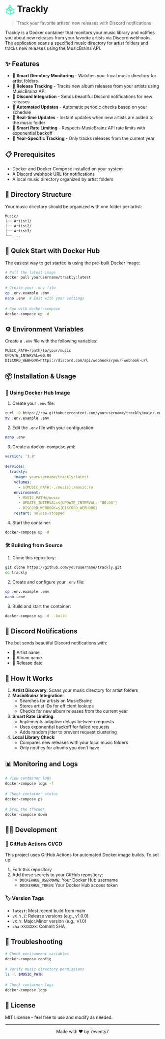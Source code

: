 # <img src="icons/trackly.png" alt="Trackly Logo" width="32" height="32" style="vertical-align: middle"> Trackly

> Track your favorite artists' new releases with Discord notifications

Trackly is a Docker container that monitors your music library and notifies you about new releases from your favorite artists via Discord webhooks. The application scans a specified music directory for artist folders and tracks new releases using the MusicBrainz API.

## ✨ Features

- 📁 **Smart Directory Monitoring** - Watches your local music directory for artist folders
- 🎵 **Release Tracking** - Tracks new album releases from your artists using MusicBrainz API
- 🔔 **Discord Integration** - Sends beautiful Discord notifications for new releases
- 🤖 **Automated Updates** - Automatic periodic checks based on your schedule
- 🔄 **Real-time Updates** - Instant updates when new artists are added to the music folder
- 🚦 **Smart Rate Limiting** - Respects MusicBrainz API rate limits with exponential backoff
- 🎯 **Year-Specific Tracking** - Only tracks releases from the current year

## 📋 Prerequisites

- Docker and Docker Compose installed on your system
- A Discord webhook URL for notifications
- A local music directory organized by artist folders

## 📁 Directory Structure

Your music directory should be organized with one folder per artist:

```
Music/
├── Artist1/
├── Artist2/
├── Artist3/
└── ...
```

## 🚀 Quick Start with Docker Hub

The easiest way to get started is using the pre-built Docker image:

```bash
# Pull the latest image
docker pull yourusername/trackly:latest

# Create your .env file
cp .env.example .env
nano .env  # Edit with your settings

# Run with docker-compose
docker-compose up -d
```

## ⚙️ Environment Variables

Create a `.env` file with the following variables:

```env
MUSIC_PATH=/path/to/your/music
UPDATE_INTERVAL=00:00
DISCORD_WEBHOOK=https://discord.com/api/webhooks/your-webhook-url
```

## 📦 Installation & Usage

### 🐳 Using Docker Hub Image

1. Create your `.env` file:
```bash
curl -O https://raw.githubusercontent.com/yourusername/trackly/main/.env.example
mv .env.example .env
```

2. Edit the `.env` file with your configuration:
```bash
nano .env
```

3. Create a docker-compose.yml:
```yaml
version: '3.8'

services:
  trackly:
    image: yourusername/trackly:latest
    volumes:
      - ${MUSIC_PATH:-./music}:/music:ro
    environment:
      - MUSIC_PATH=/music
      - UPDATE_INTERVAL=${UPDATE_INTERVAL:-"00:00"}
      - DISCORD_WEBHOOK=${DISCORD_WEBHOOK}
    restart: unless-stopped
```

4. Start the container:
```bash
docker-compose up -d
```

### 🛠️ Building from Source

1. Clone this repository:
```bash
git clone https://github.com/yourusername/trackly.git
cd trackly
```

2. Create and configure your `.env` file:
```bash
cp .env.example .env
nano .env
```

3. Build and start the container:
```bash
docker-compose up -d --build
```

## 💬 Discord Notifications

The bot sends beautiful Discord notifications with:

- 👤 Artist name
- 🎵 Album name
- 📅 Release date

## 🔄 How It Works

1. **Artist Discovery**: Scans your music directory for artist folders
2. **MusicBrainz Integration**:
   - Searches for artists on MusicBrainz
   - Stores artist IDs for efficient lookups
   - Checks for new album releases from the current year
3. **Smart Rate Limiting**:
   - Implements adaptive delays between requests
   - Uses exponential backoff for failed requests
   - Adds random jitter to prevent request clustering
4. **Local Library Check**:
   - Compares new releases with your local music folders
   - Only notifies for albums you don't have

## 📊 Monitoring and Logs

```bash
# View container logs
docker-compose logs -f

# Check container status
docker-compose ps

# Stop the tracker
docker-compose down
```

## 👨‍💻 Development

### 🔄 GitHub Actions CI/CD

This project uses GitHub Actions for automated Docker image builds. To set up:

1. Fork this repository
2. Add these secrets to your GitHub repository:
   - `DOCKERHUB_USERNAME`: Your Docker Hub username
   - `DOCKERHUB_TOKEN`: Your Docker Hub access token

### 🏷️ Version Tags

- `latest`: Most recent build from main
- `vX.Y.Z`: Release versions (e.g., v1.0.0)
- `vX.Y`: Major.Minor version (e.g., v1.0)
- `sha-XXXXXXX`: Commit SHA

## 🔧 Troubleshooting

```bash
# Check environment variables
docker-compose config

# Verify music directory permissions
ls -l $MUSIC_PATH

# Check container logs
docker-compose logs
```

## 📄 License

MIT License - feel free to use and modify as needed.

---

<div align="center">
Made with ❤️ by 7eventy7
</div>